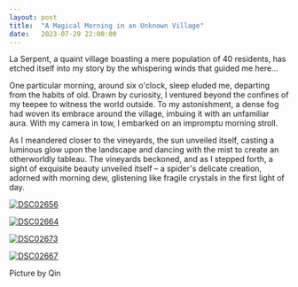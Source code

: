 ```yaml
---
layout: post
title:  "A Magical Morning in an Unknown Village"
date:   2023-07-29 22:00:00
---
```

La Serpent, a quaint village boasting a mere population of 40 residents, has etched itself into my story by the whispering winds that guided me here...

One particular morning, around six o'clock, sleep eluded me, departing from the habits of old. Drawn by curiosity, I ventured beyond the confines of my teepee to witness the world outside. To my astonishment, a dense fog had woven its embrace around the village, imbuing it with an unfamiliar aura. With my camera in tow, I embarked on an impromptu morning stroll.

As I meandered closer to the vineyards, the sun unveiled itself, casting a luminous glow upon the landscape and dancing with the mist to create an otherworldly tableau. The vineyards beckoned, and as I stepped forth, a sight of exquisite beauty unveiled itself – a spider's delicate creation, adorned with morning dew, glistening like fragile crystals in the first light of day.

<a href="https://ibb.co/8B5C0y6"><img src="https://i.ibb.co/3sN37xB/DSC02656.jpg" alt="DSC02656" border="0"></a>

<a href="https://ibb.co/N2F2bFR"><img src="https://i.ibb.co/s9g9zg7/DSC02664.jpg" alt="DSC02664" border="0"></a>

<a href="https://ibb.co/80XYHCq"><img src="https://i.ibb.co/t43L9Gg/DSC02673.jpg" alt="DSC02673" border="0"></a>

<a href="https://ibb.co/M8yDcJ8"><img src="https://i.ibb.co/8znDrQz/DSC02667.jpg" alt="DSC02667" border="0"></a>

Picture by Qin


